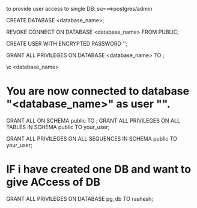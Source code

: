 to provide user access to single DB:
su===>postgres/admin

CREATE DATABASE <database_name>;

REVOKE CONNECT ON DATABASE <database_name> FROM PUBLIC;

CREATE USER <username> WITH ENCRYPTED PASSWORD '<password>';

GRANT ALL PRIVILEGES ON DATABASE <database_name> TO <username>;

\c <database_name>

# You are now connected to database "<database_name>" as user "<username>".

GRANT ALL ON SCHEMA public TO <username>;
GRANT ALL PRIVILEGES ON ALL TABLES IN SCHEMA public TO your_user;

 GRANT ALL PRIVILEGES ON ALL SEQUENCES IN SCHEMA public TO your_user;


 # IF i have created one DB and want to give ACcess of DB
 GRANT ALL PRIVILEGES ON DATABASE pg_db TO rashesh;